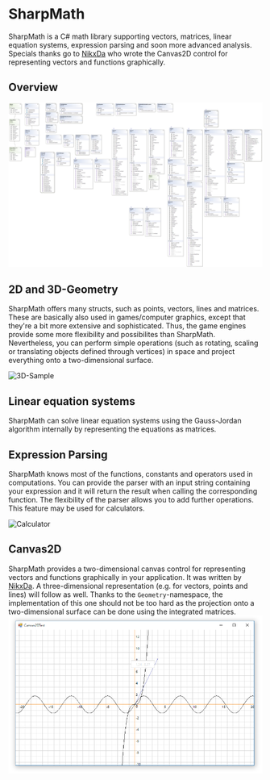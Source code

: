 # SharpMath
SharpMath is a C# math library supporting vectors, matrices, linear equation systems, expression parsing and soon more advanced analysis.
Specials thanks go to [NikxDa](https://github.com/nikxda) who wrote the Canvas2D control for representing vectors and functions graphically.

## Overview
![Class Diagramm](https://github.com/ProgTrade/SharpMath/blob/master/SharpMath.png)

## 2D and 3D-Geometry
SharpMath offers many structs, such as points, vectors, lines and matrices. These are basically also used in games/computer graphics, except that they're a bit more extensive and sophisticated. Thus, the game engines provide some more flexibility and possibilites than SharpMath.
Nevertheless, you can perform simple operations (such as rotating, scaling or translating objects defined through vertices) in space and  project everything onto a two-dimensional surface.

![3D-Sample](https://trade-programming.de/pixelkram/sharpmath_projection.png)

## Linear equation systems
SharpMath can solve linear equation systems using the Gauss-Jordan algorithm internally by representing the equations as matrices.

## Expression Parsing
SharpMath knows most of the functions, constants and operators used in computations. You can provide the parser with an input string containing your expression and it will return the result when calling the corresponding function. The flexibility of the parser allows you to add further operations. This feature may be used for calculators.

![Calculator](https://trade-programming.de/pixelkram/vstiebqhlj.png)

## Canvas2D
SharpMath provides a two-dimensional canvas control for representing vectors and functions graphically in your application. It was written by [NikxDa](https://github.com/nikxda).
A three-dimensional representation (e.g. for vectors, points and lines) will follow as well. Thanks to the  `Geometry`-namespace, the implementation of this one should not be too hard as the projection onto a two-dimensional surface can be done using the integrated matrices.
![Canvas2D](https://github.com/ProgTrade/SharpMath/blob/master/Canvas2D.png)

